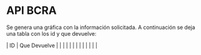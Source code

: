 # API BCRA

Se genera una gráfica con la información solicitada. A continuación se deja una tabla con los id y que devuelve:

|  ID | Que Devuelve  |
|   |   |
|   |   |
|   |   |
|   |   |
